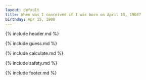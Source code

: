 ```yaml
---
layout: default
title: When was I conceived if I was born on April 15, 1908?
birthday: Apr 15, 1908
---
```


{% include header.md %}

{% include guess.md %}

{% include calculate.md %}

{% include safety.md %}

{% include footer.md %}



